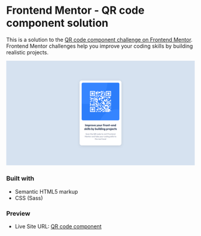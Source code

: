 # Frontend Mentor - QR code component solution

This is a solution to the [QR code component challenge on Frontend Mentor](https://www.frontendmentor.io/challenges/qr-code-component-iux_sIO_H). Frontend Mentor challenges help you improve your coding skills by building realistic projects.

![desktop version screenshot](./screenshot-desktop.png)

### Built with

- Semantic HTML5 markup
- CSS (Sass)

### Preview

- Live Site URL: [QR code component](https://your-live-site-url.com)
